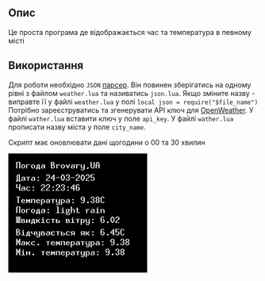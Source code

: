 ## Опис
Це проста програма де відображається час та температура в певному місті

## Використання
Для роботи необхідно `JSON` [парсер](https://github.com/rxi/json.lua). Він повинен зберігатись на одному рівні з файлом `weather.lua` та називатись `json.lua`. Якщо зміните назву - виправте її у файлі `weather.lua` у полі `local json = require("$file_name") `
Потрібно зареєструватись та згенерувати API ключ для [OpenWeather](https://home.openweathermap.org/api_keys).
У файлі `wather.lua` вставити ключ у поле `api_key`.
У файлі `wather.lua` прописати назву міста у поле `city_name`.

Скрипт має оновлювати дані щогодини о 00 та 30 хвилин

![Приклад](./src/weather.png)